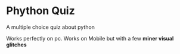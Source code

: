 # Phython Quiz

A multiple choice quiz about python

Works perfectly on pc.
Works on Mobile but with a few **miner visual glitches**

